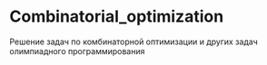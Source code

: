 # Combinatorial_optimization
Решение задач по комбинаторной оптимизации и других задач олимпиадного программирования
